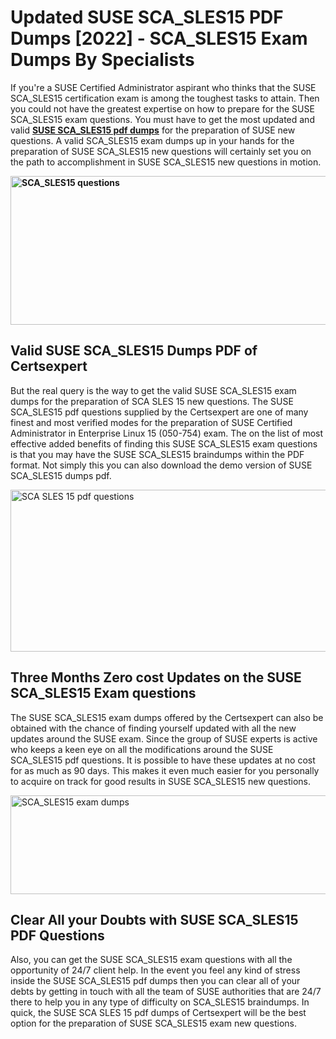 <h1><strong>Updated SUSE SCA_SLES15 PDF Dumps [2022] - SCA_SLES15 Exam Dumps By Specialists&nbsp;</strong></h1>
<p><span style="font-weight: 400;">If you're a SUSE Certified Administrator aspirant who thinks that the SUSE SCA_SLES15 certification exam is among the toughest tasks to attain. Then you could not have the greatest expertise on how to prepare for the SUSE SCA_SLES15 exam questions. You must have to get the most updated and valid <strong><a href="https://www.certsexpert.com/SCA_SLES15-pdf-questions.html">SUSE SCA_SLES15 pdf dumps</a></strong> for the preparation of SUSE new questions. A valid  SCA_SLES15 exam dumps up in your hands for the preparation of SUSE SCA_SLES15 new questions will certainly set you on the path to accomplishment in SUSE SCA_SLES15 new questions in motion.</span></p>
<p><span style="font-weight: 400;"><strong><img style="display: block; margin-left: auto; margin-right: auto;" src="https://i.ibb.co/QXh983F/73475278-2429792180625311-4586132736837681152-n.jpg" alt="SCA_SLES15 questions" width="632" height="238" /></strong></span></p>
<h2><strong>Valid SUSE SCA_SLES15 Dumps PDF of Certsexpert</strong></h2>
<p><span style="font-weight: 400;">But the real query is the way to get the valid SUSE SCA_SLES15 exam dumps for the preparation of SCA SLES 15 new questions. The SUSE SCA_SLES15 pdf questions supplied by the Certsexpert are one of many finest and most verified modes for the preparation of SUSE Certified Administrator in Enterprise Linux 15 (050-754) exam. The on the list of most effective added benefits of finding this SUSE SCA_SLES15 exam questions is that you may have the SUSE SCA_SLES15 braindumps within the PDF format. Not simply this you can also download the demo version of SUSE SCA_SLES15 dumps pdf.</span></p>
<p><span style="font-weight: 400;"><img style="display: block; margin-left: auto; margin-right: auto;" src="https://i.ibb.co/Jd8hN2L/76714008-3182067705200142-8735104740007870464-n.jpg" alt="SCA SLES 15 pdf questions" width="701" height="259" /></span></p>
<h2><strong>Three Months Zero cost Updates on the SUSE SCA_SLES15 Exam questions</strong></h2>
<p><span style="font-weight: 400;">The SUSE SCA_SLES15 exam dumps offered by the Certsexpert can also be obtained with the chance of finding yourself updated with all the new updates around the SUSE exam. Since the group of SUSE experts is active who keeps a keen eye on all the modifications around the SUSE SCA_SLES15 pdf questions. It is possible to have these updates at no cost for as much as 90 days. This makes it even much easier for you personally to acquire on track for good results in SUSE SCA_SLES15 new questions.</span></p>
<p><span style="font-weight: 400;"><a href="https://www.certsexpert.com/SCA_SLES15-pdf-questions.html"><img style="display: block; margin-left: auto; margin-right: auto;" src="https://i.ibb.co/TMnKrkJ/75398236-424489711531572-5064688549987614720-n.jpg" alt="SCA_SLES15 exam dumps" width="714" height="158" /></a></span></p>
<h2><strong>Clear All your Doubts with SUSE SCA_SLES15 PDF Questions</strong></h2>
<p>Also, you can get the SUSE SCA_SLES15 exam questions with all the opportunity of 24/7 client help. In the event you feel any kind of stress inside the SUSE SCA_SLES15 pdf dumps then you can clear all of your debts by getting in touch with all the team of SUSE authorities that are 24/7 there to help you in any type of difficulty on  SCA_SLES15 braindumps. In quick, the SUSE SCA SLES 15 pdf dumps of Certsexpert will be the best option for the preparation of SUSE SCA_SLES15 exam new questions.</p>
